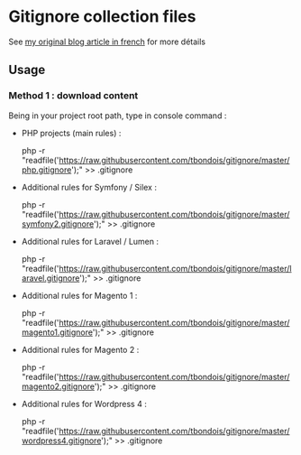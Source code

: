 
# Gitignore collection files

See [my original blog article in french](http://t.bondois.info/gitignore) for more détails

## Usage

### Method 1 : download content

Being in your project root path, type in console command :

* PHP projects (main rules) :

	php -r "readfile('https://raw.githubusercontent.com/tbondois/gitignore/master/php.gitignore');" >> .gitignore

* Additional rules for Symfony / Silex :

	php -r "readfile('https://raw.githubusercontent.com/tbondois/gitignore/master/symfony2.gitignore');" >> .gitignore

* Additional rules for Laravel / Lumen :

	php -r "readfile('https://raw.githubusercontent.com/tbondois/gitignore/master/laravel.gitignore');" >> .gitignore

* Additional rules for Magento 1 :

	php -r "readfile('https://raw.githubusercontent.com/tbondois/gitignore/master/magento1.gitignore');" >> .gitignore

* Additional rules for Magento 2 :

	php -r "readfile('https://raw.githubusercontent.com/tbondois/gitignore/master/magento2.gitignore');" >> .gitignore

* Additional rules for Wordpress 4 :

	php -r "readfile('https://raw.githubusercontent.com/tbondois/gitignore/master/wordpress4.gitignore');" >> .gitignore
